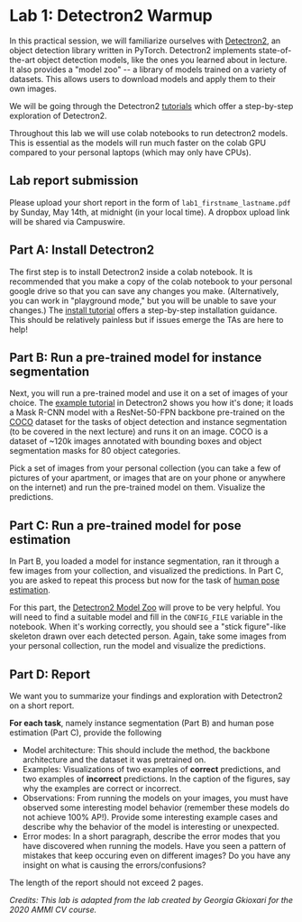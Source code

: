 # Lab 1: Detectron2 Warmup

In this practical session, we will familiarize ourselves with [Detectron2][d2], an object detection library written in PyTorch. Detectron2 implements state-of-the-art object detection models, like the ones you learned about in lecture. It also provides a "model zoo" -- a library of models trained on a variety of datasets. This allows users to download models and apply them to their own images. 

We will be going through the Detectron2 [tutorials][d2tut] which offer a step-by-step exploration of Detectron2.

Throughout this lab we will use colab notebooks to run detectron2 models. This is essential as the models will run much faster on the colab GPU compared to your personal laptops (which may only have CPUs). 

## Lab report submission
Please upload your short report in the form of `lab1_firstname_lastname.pdf` by Sunday, May 14th, at midnight (in your local time). A dropbox upload link will be shared via Campuswire.

## Part A: Install Detectron2 

The first step is to install Detectron2 inside a colab notebook. It is recommended that you make a copy of the colab notebook to your personal google drive so that you can save any changes you make. (Alternatively, you can work in "playground mode," but you will be unable to save your changes.) The [install tutorial][d2inst] offers a step-by-step installation guidance. This should be relatively painless but if issues emerge the TAs are here to help!

## Part B: Run a pre-trained model for instance segmentation

Next, you will run a pre-trained model and use it on a set of images of your choice. The [example tutorial][d2run] in Detectron2 shows you how it's done; it loads a Mask R-CNN model with a ResNet-50-FPN backbone pre-trained on the [COCO][coco] dataset for the tasks of object detection and instance segmentation (to be covered in the next lecture) and runs it on an image. COCO is a dataset of ~120k images annotated with bounding boxes and object segmentation masks for 80 object categories. 

Pick a set of images from your personal collection (you can take a few of pictures of your apartment, or images that are on your phone or anywhere on the internet) and run the pre-trained model on them. Visualize the predictions.

## Part C: Run a pre-trained model for pose estimation 

In Part B, you loaded a model for instance segmentation, ran it through a few images from your collection, and visualized the predictions. In Part C, you are asked to repeat this process but now for the task of [human pose estimation][pose].

For this part, the [Detectron2 Model Zoo][d2zoo] will prove to be very helpful. You will need to find a suitable model and fill in the `CONFIG_FILE` variable in the notebook. When it's working correctly, you should see a "stick figure"-like skeleton drawn over each detected person. Again, take some images from your personal collection, run the model and visualize the predictions. 

## Part D: Report

We want you to summarize your findings and exploration with Detectron2 on a short report. 

__For each task__, namely instance segmentation (Part B) and human pose estimation (Part C), provide the following
* Model architecture: This should include the method, the backbone architecture and the dataset it was pretrained on.
* Examples: Visualizations of two examples of __correct__ predictions, and two examples of __incorrect__ predictions. In the caption of the figures, say why the examples are correct or incorrect.
* Observations: From running the models on your images, you must have observed some interesting model behavior (remember these models do not achieve 100% AP!). Provide some interesting example cases and describe why the behavior of the model is interesting or unexpected. 
* Error modes: In a short paragraph, describe the error modes that you have discovered when running the models. Have you seen a pattern of mistakes that keep occuring even on different images? Do you have any insight on what is causing the errors/confusions? 

The length of the report should not exceed 2 pages.

*Credits: This lab is adapted from the lab created by Georgia Gkioxari for the 2020 AMMI CV course.*

[d2]: https://github.com/facebookresearch/detectron2
[d2tut]: https://colab.research.google.com/drive/1wgg7IT8NrlxDeAmhYRjyHasg3jvwCnUd#scrollTo=QHnVupBBn9eR
[d2inst]: https://colab.research.google.com/drive/1wgg7IT8NrlxDeAmhYRjyHasg3jvwCnUd#scrollTo=9_FzH13EjseR
[d2run]: https://colab.research.google.com/drive/1wgg7IT8NrlxDeAmhYRjyHasg3jvwCnUd#scrollTo=dq9GY37ml1kr
[coco]: http://cocodataset.org/#home
[d2zoo]: https://github.com/facebookresearch/detectron2/blob/master/MODEL_ZOO.md
[pose]: https://colab.research.google.com/drive/1wgg7IT8NrlxDeAmhYRjyHasg3jvwCnUd#scrollTo=GYJrlXZC5M-J
